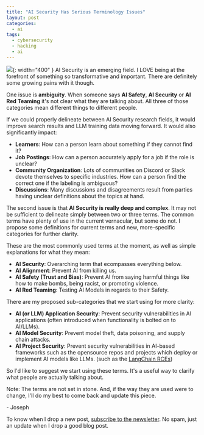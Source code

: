 ```yaml
---
title: "AI Security Has Serious Terminology Issues"
layout: post
categories:
  - ai
tags:
  - cybersecurity
  - hacking
  - ai
---
```


![](https://i.imgur.com/iV1Ylc3.png){: width="400" }
AI Security is an emerging field. I LOVE being at the forefront of something so transformative and important. There are definitely some growing pains with it though.

One issue is **ambiguity**. When someone says **AI Safety**, **AI Security** or **AI Red Teaming** it's not clear what they are talking about. All three of those categories mean different things to different people.

If we could properly delineate between AI Security research fields, it would improve search results and LLM training data moving forward. It would also significantly impact:
- **Learners**: How can a person learn about something if they cannot find it?
- **Job Postings**: How can a person accurately apply for a job if the role is unclear?
- **Community Organization**: Lots of communities on Discord or Slack devote themselves to specific industries. How can a person find the correct one if the labeling is ambiguous?
- **Discussions**: Many discussions and disagreements result from parties having unclear definitions about the topics at hand.

The second issue is that **AI Security is really deep and complex**. It may not be sufficient to delineate simply between two or three terms. The common terms have plenty of use in the current vernacular, but some do not. I propose some definitions for current terms and new, more-specific categories for further clarity.

These are the most commonly used terms at the moment, as well as simple explanations for what they mean:
- **AI Security**: Overarching term that ecompasses everything below.
- **AI Alignment**: Prevent AI from killing us.
- **AI Safety (Trust and Bias)**: Prevent AI from saying harmful things like how to make bombs, being racist, or promoting violence.
- **AI Red Teaming**: Testing AI Models in regards to their Safety.

There are my proposed sub-categories that we start using for more clarity:
- **AI (or LLM) Application Security**: Prevent security vulnerabilities in AI applications (often introduced when functionality is bolted on to AI/LLMs).
- **AI Model Security**: Prevent model theft, data poisoning, and supply chain attacks.
- **AI Project Security**: Prevent security vulnerabilities in AI-based frameworks such as the opensource repos and projects which deploy or implement AI models like LLMs. (such as the [LangChain RCEs](https://github.com/langchain-ai/langchain/issues/4849))

So I'd like to suggest we start using these terms. It's a useful way to clarify what people are actually talking about.

Note: The terms are not set in stone. And, if the way they are used were to change, I'll do my best to come back and update this piece.

\- Joseph

To know when I drop a new post, [subscribe to the newsletter](https://thacker.beehiiv.com/subscribe). No spam, just an update when I drop a good blog post.

<meta name="twitter:card" content="summary_large_image" />
<meta name="twitter:site" content="@rez0__" />
<meta name="twitter:creator" content="@rez0__" />
<meta property="og:url" content="https://josephthacker.com/ai/2023/10/16/ai-security-terminology-issues.html" />
<meta property="og:title" content="AI Security Has Serious Terminology Issues" />
<meta property="og:description" content="Why we should find consensus and what terms to use" />
<meta property="og:image" content="https://i.imgur.com/iV1Ylc3.png" />

